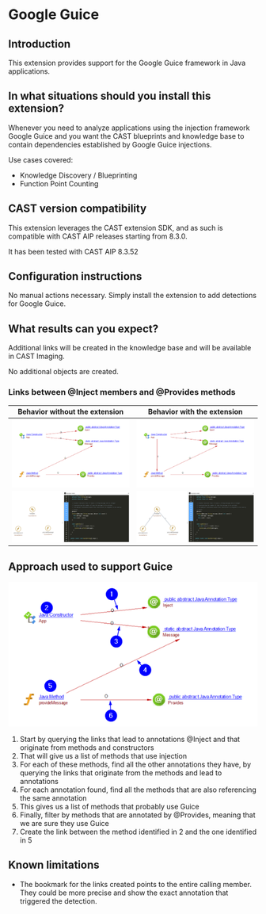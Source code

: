 # Google Guice

## Introduction

This extension provides support for the Google Guice framework in Java applications.

## In what situations should you install this extension?

Whenever you need to analyze applications using the injection framework Google Guice and you want the CAST blueprints
and knowledge base to contain dependencies established by Google Guice injections.

Use cases covered:

- Knowledge Discovery / Blueprinting
- Function Point Counting

## CAST version compatibility

This extension leverages the CAST extension SDK, and as such is compatible with CAST AIP releases starting from 8.3.0.

It has been tested with CAST AIP 8.3.52

## Configuration instructions

No manual actions necessary. Simply install the extension to add detections for Google Guice.

## What results can you expect?

Additional links will be created in the knowledge base and will be available in CAST Imaging.

No additional objects are created.

### Links between @Inject members and @Provides methods

| Behavior without the extension                      | Behavior with the extension                            |
|-----------------------------------------------------|--------------------------------------------------------|
| ![objects with no links](basic-support-without.png) | ![same objects but with links](basic-support-with.png) |
| ![objects with no links](basic-imaging-without.png) | ![same objects but with links](basic-imaging-with.png) |

## Approach used to support Guice

![objects with no links](approach-basic.png)

1. Start by querying the links that lead to annotations @Inject and that originate from methods and constructors
1. That will give us a list of methods that use injection
1. For each of these methods, find all the other annotations they have, by querying the links that originate from the
   methods and lead to annotations
1. For each annotation found, find all the methods that are also referencing the same annotation
1. This gives us a list of methods that probably use Guice
1. Finally, filter by methods that are annotated by @Provides, meaning that we are sure they use Guice
1. Create the link between the method identified in 2 and the one identified in 5 

## Known limitations

- The bookmark for the links created points to the entire calling member. They could be more precise and show the exact
  annotation that triggered the detection.